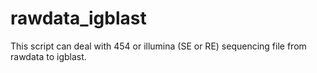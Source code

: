 # rawdata_igblast
This script can deal with 454 or illumina (SE or RE) sequencing file from rawdata to igblast.
